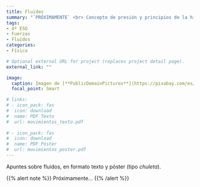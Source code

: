 ```yaml
---
title: Fluidos
summary: "`PRÓXIMAMENTE` <br> Concepto de presión y principios de la hidrostática."
tags:
- 4º ESO
- Fuerzas
- Fluidos
categories:
- Física

# Optional external URL for project (replaces project detail page).
external_link: ""

image:
  caption: Imagen de [**PublicDomainPictures**](https://pixabay.com/es/users/publicdomainpictures-14/) en [Pixabay](https://pixabay.com/es/)
  focal_point: Smart

# links:
# - icon_pack: fas
#  icon: download
#  name: PDF Texto
#  url: movimientos_texto.pdf
  
# - icon_pack: fas
#  icon: download
#  name: PDF Póster
#  url: movimientos_poster.pdf
---
```


Apuntes sobre fluidos, en formato texto y póster (tipo _chuleta_).

{{% alert note %}}
Próximamente...
{{% /alert %}}
